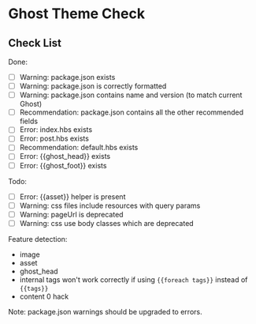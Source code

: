 # Ghost Theme Check
 
## Check List

Done:

- [ ] Warning: package.json exists
- [ ] Warning: package.json is correctly formatted
- [ ] Warning: package.json contains name and version (to match current Ghost)
- [ ] Recommendation: package.json contains all the other recommended fields
- [ ] Error: index.hbs exists
- [ ] Error: post.hbs exists
- [ ] Recommendation: default.hbs exists
- [ ] Error: {{ghost_head}} exists
- [ ] Error: {{ghost_foot}} exists

Todo:

- [ ] Error: {{asset}} helper is present
- [ ] Warning: css files include resources with query params
- [ ] Warning: pageUrl is deprecated
- [ ] Warning: css use body classes which are deprecated

Feature detection:

- image
- asset
- ghost_head
- internal tags won't work correctly if using `{{foreach tags}}` instead of `{{tags}}`
- content 0 hack



Note: package.json warnings should be upgraded to errors.

